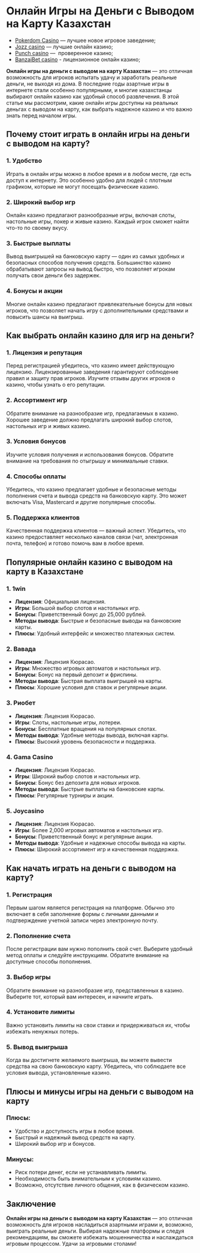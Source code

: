 # Онлайн Игры на Деньги с Выводом на Карту Казахстан

* [Pokerdom Casino](https://brandplay.link/FwVc4f) — лучшее новое игровое заведение;
* [Jozz casino](https://tk435zi5i9.com/alt/jozz/registration?e8250665e216213938eeaefaf3e61c0a) — лучшие онлайн казино;
* [Punch casino](https://betpunch1.com/d638d6d39) —  проверенное казино;
* [BanzaiBet casino](https://bnzstr009.com/e9rVJ) - лицензионное онлайн казино;

**Онлайн игры на деньги с выводом на карту Казахстан** — это отличная возможность для игроков испытать удачу и заработать реальные деньги, не выходя из дома. В последние годы азартные игры в интернете стали особенно популярными, и многие казахстанцы выбирают онлайн казино как удобный способ развлечения. В этой статье мы рассмотрим, какие онлайн игры доступны на реальных деньгах с выводом на карту, как выбрать надежное казино и что важно знать перед началом игры.

## Почему стоит играть в онлайн игры на деньги с выводом на карту?

### 1. Удобство

Играть в онлайн игры можно в любое время и в любом месте, где есть доступ к интернету. Это особенно удобно для людей с плотным графиком, которые не могут посещать физические казино.

### 2. Широкий выбор игр

Онлайн казино предлагают разнообразные игры, включая слоты, настольные игры, покер и живые казино. Каждый игрок сможет найти что-то по своему вкусу.

### 3. Быстрые выплаты

Вывод выигрышей на банковскую карту — один из самых удобных и безопасных способов получения средств. Большинство казино обрабатывают запросы на вывод быстро, что позволяет игрокам получать свои деньги без задержек.

### 4. Бонусы и акции

Многие онлайн казино предлагают привлекательные бонусы для новых игроков, что позволяет начать игру с дополнительными средствами и повысить шансы на выигрыш.

## Как выбрать онлайн казино для игр на деньги?

### 1. Лицензия и репутация

Перед регистрацией убедитесь, что казино имеет действующую лицензию. Лицензированные заведения гарантируют соблюдение правил и защиту прав игроков. Изучите отзывы других игроков о казино, чтобы узнать о его репутации.

### 2. Ассортимент игр

Обратите внимание на разнообразие игр, предлагаемых в казино. Хорошее заведение должно предлагать широкий выбор слотов, настольных игр и живых казино.

### 3. Условия бонусов

Изучите условия получения и использования бонусов. Обратите внимание на требования по отыгрышу и минимальные ставки.

### 4. Способы оплаты

Убедитесь, что казино предлагает удобные и безопасные методы пополнения счета и вывода средств на банковскую карту. Это может включать Visa, Mastercard и другие популярные способы.

### 5. Поддержка клиентов

Качественная поддержка клиентов — важный аспект. Убедитесь, что казино предоставляет несколько каналов связи (чат, электронная почта, телефон) и готово помочь вам в любое время.

## Популярные онлайн казино с выводом на карту в Казахстане

### 1. **1win**

* **Лицензия**: Официальная лицензия.
* **Игры**: Большой выбор слотов и настольных игр.
* **Бонусы**: Приветственный бонус до 25,000 рублей.
* **Методы вывода**: Быстрые и безопасные выводы на банковские карты.
* **Плюсы**: Удобный интерфейс и множество платежных систем.

### 2. **Вавада**

* **Лицензия**: Лицензия Кюрасао.
* **Игры**: Множество игровых автоматов и настольных игр.
* **Бонусы**: Бонус на первый депозит и фриспины.
* **Методы вывода**: Быстрая выплата выигрышей на карты.
* **Плюсы**: Хорошие условия для ставок и регулярные акции.

### 3. **Риобет**

* **Лицензия**: Лицензия Кюрасао.
* **Игры**: Слоты, настольные игры, лотереи.
* **Бонусы**: Бесплатные вращения на популярных слотах.
* **Методы вывода**: Удобные методы вывода, включая карты.
* **Плюсы**: Высокий уровень безопасности и поддержка.

### 4. **Gama Casino**

* **Лицензия**: Лицензия Кюрасао.
* **Игры**: Широкий выбор слотов и настольных игр.
* **Бонусы**: Бонус без депозита для новых игроков.
* **Методы вывода**: Быстрые выплаты на банковские карты.
* **Плюсы**: Регулярные турниры и акции.

### 5. **Joycasino**

* **Лицензия**: Лицензия Кюрасао.
* **Игры**: Более 2,000 игровых автоматов и настольных игр.
* **Бонусы**: Приветственный бонус и регулярные акции.
* **Методы вывода**: Удобные и надежные способы вывода на карты.
* **Плюсы**: Широкий ассортимент игр и качественная поддержка.

## Как начать играть на деньги с выводом на карту?

### 1. Регистрация

Первым шагом является регистрация на платформе. Обычно это включает в себя заполнение формы с личными данными и подтверждение учетной записи через электронную почту.

### 2. Пополнение счета

После регистрации вам нужно пополнить свой счет. Выберите удобный метод оплаты и следуйте инструкциям. Обратите внимание на доступные способы пополнения.

### 3. Выбор игры

Обратите внимание на разнообразие игр, представленных в казино. Выберите тот, который вам интересен, и начните играть.

### 4. Установите лимиты

Важно установить лимиты на свои ставки и придерживаться их, чтобы избежать ненужных потерь.

### 5. Вывод выигрыша

Когда вы достигнете желаемого выигрыша, вы можете вывести средства на свою банковскую карту. Убедитесь, что соблюдаете все условия вывода, установленные казино.

## Плюсы и минусы игры на деньги с выводом на карту

### Плюсы:

* Удобство и доступность игры в любое время.
* Быстрый и надежный вывод средств на карту.
* Широкий выбор игр и бонусов.

### Минусы:

* Риск потери денег, если не устанавливать лимиты.
* Необходимость быть внимательным к условиям казино.
* Возможно, отсутствие личного общения, как в физическом казино.

## Заключение

**Онлайн игры на деньги с выводом на карту Казахстан** — это отличная возможность для игроков насладиться азартными играми и, возможно, выиграть реальные деньги. Выбирая надежные платформы и следуя рекомендациям, вы сможете избежать мошенничества и наслаждаться игровым процессом. Удачи за игровыми столами!
